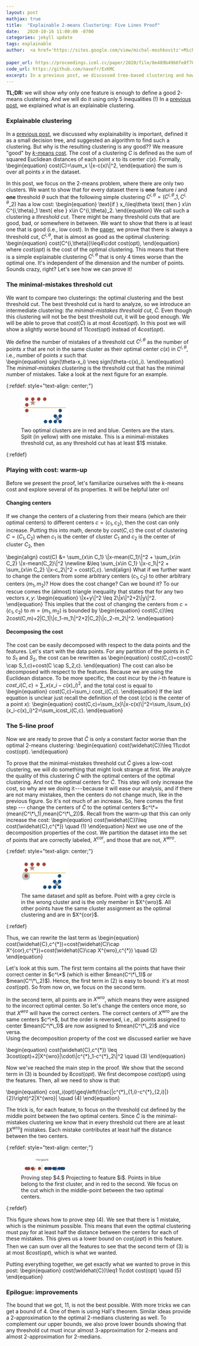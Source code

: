 ```yaml
---
layout: post
mathjax: true
title:  "Explainable 2-means Clustering: Five Lines Proof"
date:   2020-10-16 11:00:00 -0700
categories: jekyll update
tags: explainable
author:  <a href='https://sites.google.com/view/michal-moshkovitz'>Michal Moshkovitz</a>, <a href='mailto:navefrost@mail.tau.ac.il'>Nave Frost</a>, <a href='https://sites.google.com/site/cyrusrashtchian/'>Cyrus Rashtchian</a>

paper_url: https://proceedings.icml.cc/paper/2020/file/8e489b4966fe8f703b5be647f1cbae63-Paper.pdf
code_url: https://github.com/navefr/ExKMC
excerpt: In a previous post, we discussed tree-based clustering and how to develop explainable clustering algorithms with provable guarantees. Now we will show <em>why</em> only one feature is enough to define a good 2-means clustering. And we will do it using only 5 inequalities (!)
---
```


**TL;DR:** we will show *why* only one feature is enough to define a good $2$-means clustering. And we will do it using only 5 inequalities (!) 
In a [previous post](explain_k_means.html), we explained what is an explainable clustering.

### Explainable clustering 
In a [previous post](explain_k_means.html), we discussed why explainability is important, defined it as a small decision tree, and suggested an algorithm to find such a clustering. But why is the resulting clustering is any good?? We measure "good" by [$k$-means cost](https://en.wikipedia.org/wiki/K-means_clustering). The cost of a clustering $C$ is defined as the sum of squared Euclidean distances of each point $x$ to its center $c(x)$. Formally,
\begin{equation}
 cost(C)=\sum_x \\|x-c(x)\\|^2, 
\end{equation} the sum is over all points $x$ in the dataset.

In this post, we focus on the $2$-means problem, where there are only two clusters. We want to show that for every dataset there is **one** feature $i$ and **one** threshold $\theta$ such that the following simple clustering $C^{i,\theta}=(C^{i,\theta}\_1,C^{i,\theta}\_2)$ has a low cost:
\begin{equation}
 \text{if } x\_i\leq\theta \text{ then } x\in C^{i,\theta}\_1 \text{ else } x\in C^{i,\theta}\_2.
\end{equation}
We call such a clustering a *threshold cut*. There might be many threshold cuts that are good, bad, or somewhere in between. We want to show that there is at least one that is good (i.e., low cost). In the [paper,](https://arxiv.org/abs/2002.12538) we prove that there is always a threshold cut, $C^{i,\theta}$, that is almost as good as the optimal clustering:
\begin{equation}
 cost(C^{i,\theta})\leq4\cdot cost(opt),
\end{equation} 
where $cost(opt)$ is the cost of the optimal clustering. This means that there is a simple explainable clustering $C^{i,\theta}$ that is only $4$ times worse than the optimal one. It's independent of the dimension and the number of points. Sounds crazy, right? Let's see how we can prove it!

### The minimal-mistakes threshold cut
We want to compare two clusterings: the optimal clustering and the best threshold cut. The best threshold cut is hard to analyze, so we introduce an intermediate clustering: *the minimal-mistakes threshold cut*, $\widehat{C}$. Even though this clustering will not be the best threshold cut, it will be good enough. We will be able to prove that $cost(\widehat{C})$ is at most $4cost(opt)$. In this post we will show a slightly worse bound of $11cost(opt)$ instead of $4cost(opt)$.

<!--Let's define what the minimal-mistakes cut is. -->
We define the number of mistakes of a threshold cut $C^{i,\theta}$ as the number of points $x$ that are not in the same cluster as their optimal center $c(x)$ in $C^{i,\theta}$, i.e., number of points $x$ such that  
\begin{equation}
sign(\theta-x_i) \neq sign(\theta-c(x)\_i).
\end{equation} 
The *minimal-mistakes clustering* is the threshold cut that has the minimal number of mistakes.  Take a look at the next figure for an example.


{:refdef: style="text-align: center;"}
<figure class="image">
  <img src="/assets/2020-10-16-explain_2_means/mistakes_example.png" width="30%" style="margin: 0 auto">
  <figcaption>
    Two optimal clusters are in red and blue. Centers are the stars.  Split (in yellow) with one mistake. This is a minimal-mistakes threshold cut, as any threshold cut has at least $1$ mistake. 
  </figcaption>
</figure>
{:refdef}


### Playing with cost: warm-up
Before we present the proof, let's familiarize ourselves with the $k$-means cost and explore several of its properties. It will be helpful later on!  
#### Changing centers 
If we change the centers of a clustering from their means (which are their optimal centers) to different centers $c=(c_1, c_2)$, then the cost can only increase. Putting this into math, denote by $cost(C,c)$ the cost of clustering $C=(C_1,C_2)$ when $c_1$ is the center of cluster $C_1$ and $c_2$ is the center of cluster $C_2$, then 

\begin{align}
 cost(C) &=  \sum_{x\in C_1} \\|x-mean(C_1)\\|^2 + \sum_{x\in C_2} \\|x-mean(C_2)\\|^2 \newline &\leq \sum_{x\in C_1} \\|x-c_1\\|^2 + \sum_{x\in C_2} \\|x-c_2\\|^2 = cost(C,c).
\end{align} 
What if we further want to change the centers from some arbitrary centers $(c_1, c_2)$ to other arbitrary centers $(m_1, m_2)$? How does the cost change? Can we bound it? To our rescue comes the (almost) triangle inequality that states that for any two vectors $x,y$: 
\begin{equation}
\\|x+y\\|^2 \leq 2\\|x\\|^2+2\\|y\\|^2. 
\end{equation}
This implies that the cost of changing the centers from $c=(c_1, c_2)$ to $m=(m_1, m_2)$ is bounded by
\begin{equation}
 cost(C,c)\leq 2cost(C,m)+2|C_1|\\|c_1-m_1\\|^2+2|C_2|\\|c_2-m_2\\|^2.
\end{equation} 

#### Decomposing the cost
The cost can be easily decomposed with respect to the data points and the features. Let's start with the data points. For any partition of the points in $C$ to $S_1$ and $S_2$, the cost can be rewritten as 
\begin{equation}
cost(C,c)=cost(C \cap S_1,c)+cost(C \cap S_2,c).
\end{equation}
The cost can also be decomposed with respect to the features. Because we are using the Euclidean distance. To be more specific, the cost incur by the $i$-th feature is $cost\_i(C,c)=\sum\_{x}(x\_i-c(x)\_i)^2,$ and the total cost is equal to
\begin{equation}
 cost(C,c)=\sum_i cost_i(C,c).
\end{equation} 
If the last equation is unclear just recall the definition of the cost ($c(x$) is the center of a point $x$):
\begin{equation}
cost(C,c)=\sum\_{x}\\|x-c(x)\\|^2=\sum\_i\sum\_{x}(x\_i-c(x)\_i)^2=\sum\_icost\_i(C,c).
\end{equation}

### The 5-line proof
Now we are ready to prove that $\widehat{C}$ is only a constant factor worse than the optimal $2$-means clustering:
\begin{equation}
cost(\widehat{C})\leq 11\cdot cost(opt).
\end{equation}

To prove that the minimal-mistakes threshold cut $\widehat{C}$ gives a low-cost clustering, we will do something that might look strange at first. We analyze the quality of this clustering $\widehat{C}$ with the optimal centers of the optimal clustering. And not the optimal centers for $\widehat{C}$. This step will only increase the cost, so why are we doing it --- because it will ease our analysis, and if there are not many mistakes, then the centers do not change much, like in the previous figure. So it's not much of an increase. So, here comes the first step --- change the centers of $\widehat{C}$ to the optimal centers $c^\*=(mean(C^\*\_1),mean(C^\*\_2))$.  Recall from the warm-up that this can only increase the cost:
\begin{equation}
cost(\widehat{C})\leq cost(\widehat{C},c^{\*}) \quad (1)
\end{equation}
Next we use one of the decomposition properties of the cost. We partition the dataset into the set of points that are correctly labeled, $X^{cor}$, and those that are not, $X^{wro}$.

{:refdef: style="text-align: center;"}
<figure class="image">
  <img src="/assets/2020-10-16-explain_2_means/mistakes_example_wrong.png" width="30%" style="margin: 0 auto">
  <figcaption>
    The same dataset and split as before. Point with a grey circle is in the wrong cluster and is the only member in $X^{wro}$. All other points have the same cluster assignment as the optimal clustering and are in $X^{cor}$.
  </figcaption>
</figure>
{:refdef}

Thus, we can rewrite the last term as
\begin{equation}
cost(\widehat{C},c^{\*})=cost(\widehat{C}\cap X^{cor},c^{\*})+cost(\widehat{C}\cap X^{wro},c^{\*}) \quad (2)
\end{equation}

Let's look at this sum. The first term contains all the points that have their correct center in $c^\*$ (which is either $mean(C^\*\_1)$ or $mean(C^\*\_2)$). Hence, the first term in (2) is easy to bound: it's at most $cost(opt)$. So from now on, we focus on the second term.

In the second term, all points are in $X^{wro}$, which means they were assigned to the incorrect optimal center. So let's change the centers once more, so that $X^{wro}$ will have the correct centers. The correct centers of $X^{wro}$ are the same centers $c^\*$, but the order is reversed, i.e., all points assigned to center $mean(C^\*\_1)$ are now assigned to $mean(C^\*\_2)$ and vice versa.  
Using the decomposition property of the cost we discussed earlier we have <!--, the second term in (2) is at most-->


\begin{equation}
cost(\widehat{C},c^{\*}) \leq 3cost(opt)+2|X^{wro}|\cdot\\|c^{\*}\_1-c^{\*}\_2\\|^2 \quad (3)
\end{equation}

Now we've reached the main step in the proof. We show that the second term in (3) is bounded by $8cost(opt)$. We first decompose $cost(opt)$ using the features. Then, all we need to show is that:

\begin{equation}
cost_i(opt)\geq\left(\frac{|c^{\*}\_{1,i}-c^{\*}\_{2,i}|}{2}\right)^2|X^{wro}| \quad (4)
\end{equation}

The trick is, for each feature, to focus on the threshold cut defined by the middle point between the two optimal centers. Since $\widehat{C}$ is the minimal-mistakes clustering we know that in every threshold cut there are at least $\|X^{wro}\|$ mistakes. Each mistake contributes at least half the distance between the two centers.

{:refdef: style="text-align: center;"}
<figure class="image">
  <img src="/assets/2020-10-16-explain_2_means/IMM_blog_pic_4.png" width="30%" style="margin: 0 auto">
  <figcaption>
Proving step $4.$ Projecting to feature $i$. Points in blue belong to the first cluster, and in red to the second. We focus on the cut which in the middle-point between the two optimal centers. 
  </figcaption>
</figure>
{:refdef}

This figure shows how to prove step (4). We see that there is $1$ mistake, which is the minimum possible. This means that even the optimal clustering must pay for at least half the distance between the centers for each of these mistakes. This gives us a lower bound on $cost_i(opt)$ in this feature. Then we can sum over all the features to see that the second term of (3) is at most $8cost(opt)$, which is what we wanted. <!--Since the whole expression in (3) is at most $10cost(opt)$, and we lose another $cost(opt)$ from the first term of (2), we can put these together to get-->
<!--Summing everything together we achieve our goal:-->
Putting everything together, we get exactly what we wanted to prove in this post:
\begin{equation}
 cost(\widehat{C})\leq1 1\cdot cost(opt) \quad (5)
\end{equation} 
<!--That's it!-->

### Epilogue: improvements
The bound that we got, $11$, is not the best possible. With more tricks we can get a bound of $4$. One of them is using Hall's theorem. Similar ideas provide a $2$-approximation to the optimal $2$-medians clustering as well.
To complement our upper bounds, we also prove lower bounds showing that any threshold cut must incur almost $3$-approximation for $2$-means and almost $2$-approximation for $2$-medians.
